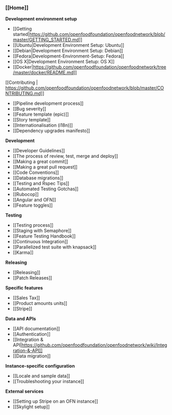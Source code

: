 ### [[Home]]

**Development environment setup**

* [[Getting started|https://github.com/openfoodfoundation/openfoodnetwork/blob/master/GETTING_STARTED.md]]
* [[Ubuntu|Development Environment Setup: Ubuntu]]
* [[Debian|Development Environment Setup: Debian]]
* [[Fedora|Development-Environment-Setup: Fedora]]
* [[OS X|Development Environment Setup: OS X]]
* [[Docker|https://github.com/openfoodfoundation/openfoodnetwork/tree/master/docker/README.md]]

[[Contributing | https://github.com/openfoodfoundation/openfoodnetwork/blob/master/CONTRIBUTING.md]]

* [[Pipeline development process]]
* [[Bug severity]]
* [[Feature template (epic)]]
* [[Story template]]
* [[Internationalisation (i18n)]]
* [[Dependency upgrades manifesto]]

**Development**

* [[Developer Guidelines]]
* [[The process of review, test, merge and deploy]]
* [[Making a great commit]]
* [[Making a great pull request]]
* [[Code Conventions]]
* [[Database migrations]]
* [[Testing and Rspec Tips]]
* [[Automated Testing Gotchas]]
* [[Rubocop]]
* [[Angular and OFN]]
* [[Feature toggles]]

**Testing**

* [[Testing process]]
* [[Staging with Semaphore]]
* [[Feature Testing Handbook]]
* [[Continuous Integration]]
* [[Parallelized test suite with knapsack]]
* [[Karma]]

**Releasing**
* [[Releasing]]
* [[Patch Releases]]

**Specific features**

* [[Sales Tax]]
* [[Product amounts units]]
* [[Stripe]]

**Data and APIs**

* [[API documentation]]
* [[Authentication]]
* [[Integration & API|https://github.com/openfoodfoundation/openfoodnetwork/wiki/Integration-&-API]]
* [[Data migration]]

**Instance-specific configuration**
* [[Locale and sample data]]
* [[Troubleshooting your instance]]

**External services**
* [[Setting up Stripe on an OFN instance]]
* [[Skylight setup]]
